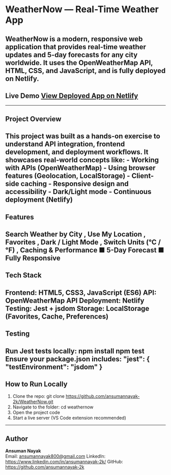 # WeatherNow — Real-Time Weather App
WeatherNow is a modern, responsive web application that provides real-time weather updates and
5-day forecasts for any city worldwide. It uses the **OpenWeatherMap API**, **HTML**, **CSS**, and
**JavaScript**, and is fully deployed on **Netlify**.
---
## Live Demo  **[View Deployed App on Netlify](https://weather-now-project-078921.netlify.app/)**
---
## Project Overview
This project was built as a hands-on exercise to understand **API integration**, **frontend
development**, and **deployment workflows**. It showcases real-world concepts like: - Working with
APIs (OpenWeatherMap) - Using browser features (Geolocation, LocalStorage) - Client-side caching -
Responsive design and accessibility - Dark/Light mode - Continuous deployment (Netlify)
---
## Features
Search Weather by City , Use My Location , Favorites , Dark / Light Mode , Switch Units (°C /
°F) , Caching & Performance ■ 5-Day Forecast ■ Fully Responsive
---
## Tech Stack
Frontend: HTML5, CSS3, JavaScript (ES6) API: OpenWeatherMap API Deployment: Netlify Testing:
Jest + jsdom Storage: LocalStorage (Favorites, Cache, Preferences)
---
## Testing
Run Jest tests locally: npm install npm test
Ensure your package.json includes: "jest": { "testEnvironment": "jsdom" }
---
## How to Run Locally
1. Clone the repo: git clone https://github.com/ansumannayak-2k/WeatherNow.git
2. Navigate to the folder: cd weathernow
3. Open the project code 
4. Start a live server (VS Code extension recommended)
---
## Author
**Ansuman Nayak**  
Email: ansumannayak800@gmail.com 
LinkedIn: https://www.linkedin.com/in/ansumannayak-2k/
GitHub: https://github.com/ansumannayak-2k

